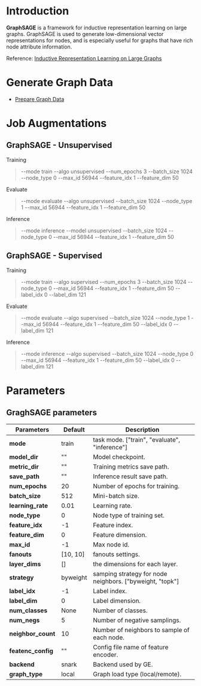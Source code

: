 # Introduction
__GraphSAGE__ is a framework for inductive representation learning on large graphs. GraphSAGE is used to generate low-dimensional vector representations for nodes, and is especially useful for graphs that have rich node attribute information.

Reference: [Inductive Representation Learning on Large Graphs](https://cs.stanford.edu/people/jure/pubs/graphsage-nips17.pdf)

# Generate Graph Data
* [Prepare Graph Data](../../../docs/advanced/data_spec.md)

# Job Augmentations
## GraphSAGE - Unsupervised
Training
> --mode train --algo unsupervised --num_epochs 3 --batch_size 1024 --node_type 0 --max_id 56944 --feature_idx 1 --feature_dim 50

Evaluate
> --mode evaluate --algo unsupervised --batch_size 1024 --node_type 1 --max_id 56944 --feature_idx 1 --feature_dim 50

Inference
> --mode inference --model unsupervised --batch_size 1024 --node_type 0 --max_id 56944 --feature_idx 1 --feature_dim 50

## GraphSAGE - Supervised
Training
> --mode train --algo supervised --num_epochs 3 --batch_size 1024 --node_type 0 --max_id 56944 --feature_idx 1 --feature_dim 50 --label_idx 0 --label_dim 121

Evaluate
> --mode evaluate --algo supervised --batch_size 1024 --node_type 1 --max_id 56944 --feature_idx 1 --feature_dim 50 --label_idx 0 --label_dim 121

Inference
> --mode inference --algo supervised --batch_size 1024 --node_type 0 --max_id 56944 --feature_idx 1 --feature_dim 50 --label_idx 0 --label_dim 121

# Parameters

## GraghSAGE parameters

| Parameters | Default | Description |
| ----- | ----------- | ------- |
| **mode** | train | task mode.  ["train", "evaluate", "inference"] |
| **model_dir** | "" | Model checkpoint. |
| **metric_dir** | "" | Training metrics save path. |
| **save_path** | "" | Inference result save path. |
| **num_epochs** | 20 | Number of epochs for training. |
| **batch_size** | 512 | Mini-batch size. |
| **learning_rate** | 0.01 | Learning rate. |
| **node_type** | 0 | Node type of training set. |
| **feature_idx** | -1 | Feature index. |
| **feature_dim** | 0 | Feature dimension. |
| **max_id** | -1 | Max node id. |
| **fanouts** | [10, 10] | fanouts settings. |
| **layer_dims** | [] | the dimensions for each layer. |
| **strategy** | byweight | samping strategy for node neighbors. ["byweight, "topk"] |
| **label_idx** | -1 | Label index. |
| **label_dim** | 0 | Label dimension. |
| **num_classes** | None | Number of classes. |
| **num_negs** | 5 | Number of negative samplings. |
| **neighbor_count** | 10 | Number of neighbors to sample of each node. |
| **featenc_config** | "" | Config file name of feature encoder. |
| **backend** | snark | Backend used by GE. |
| **graph_type** | local | Graph load type (local/remote). |

